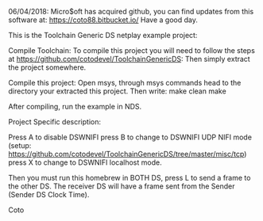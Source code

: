 06/04/2018:
Micro$oft has acquired github, you can find updates from this software at: https://coto88.bitbucket.io/
Have a good day.

This is the Toolchain Generic DS netplay example project:

Compile Toolchain: To compile this project you will need to follow the steps at https://github.com/cotodevel/ToolchainGenericDS: Then simply extract the project somewhere.

Compile this project: Open msys, through msys commands head to the directory your extracted this project. Then write: make clean make

After compiling, run the example in NDS.

Project Specific description: 

Press A to disable DSWNIFI 
press B to change to DSWNIFI UDP NIFI mode (setup: https://github.com/cotodevel/ToolchainGenericDS/tree/master/misc/tcp)
press X to change to DSWNIFI localhost mode.

Then you must run this homebrew in BOTH DS, press L to send a frame to the other DS. 
The receiver DS will have a frame sent from the Sender (Sender DS Clock Time).

Coto